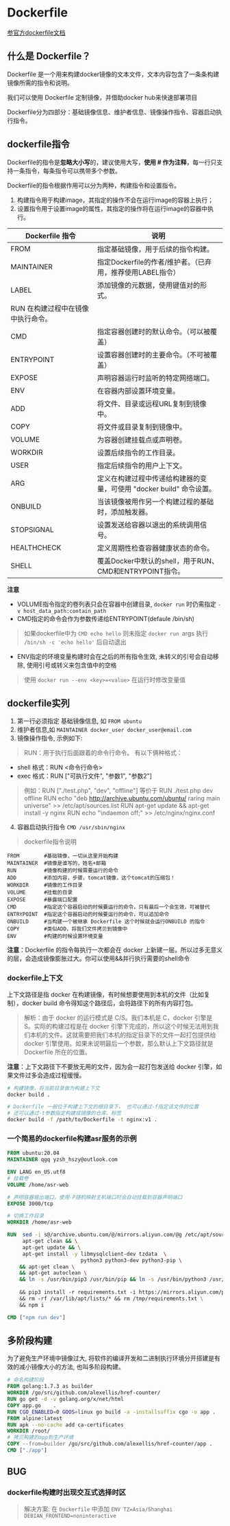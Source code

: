 # Dockerfile

[参官方dockerfile文档](https://docs.docker.com/reference/dockerfile/)

## 什么是 Dockerfile？
Dockerfile 是一个用来构建docker镜像的文本文件，文本内容包含了一条条构建镜像所需的指令和说明。

我们可以使用 Dockerfile 定制镜像，并借助docker hub来快速部署项目

Dockerfile分为四部分：基础镜像信息、维护者信息、镜像操作指令、容器启动执行指令。

## dockerfile指令
Dockerfile的指令是**忽略大小写**的，建议使用大写，**使用 # 作为注释**，每一行只支持一条指令，每条指令可以携带多个参数。

Dockerfile的指令根据作用可以分为两种，构建指令和设置指令。

1. 构建指令用于构建image，其指定的操作不会在运行image的容器上执行；
2. 设置指令用于设置image的属性，其指定的操作将在运行image的容器中执行。


|Dockerfile 指令	|   说明    |
|-------------------|-------------------|
|FROM	            |指定基础镜像，用于后续的指令构建。|
|MAINTAINER	        |指定Dockerfile的作者/维护者。（已弃用，推荐使用LABEL指令）|
|LABEL	            |添加镜像的元数据，使用键值对的形式。|
RUN	在构建过程中在镜像中执行命令。|
|CMD                |指定容器创建时的默认命令。（可以被覆盖）|
|ENTRYPOINT	        |设置容器创建时的主要命令。（不可被覆盖）|
|EXPOSE	            |声明容器运行时监听的特定网络端口。|
|ENV	            |在容器内部设置环境变量。|
|ADD	            |将文件、目录或远程URL复制到镜像中。|
|COPY	            |将文件或目录复制到镜像中。|
|VOLUME	           |为容器创建挂载点或声明卷。|
|WORKDIR	        |设置后续指令的工作目录。|
|USER	            |指定后续指令的用户上下文。|
|ARG	            |定义在构建过程中传递给构建器的变量，可使用 "docker build" 命令设置。|
|ONBUILD	        |当该镜像被用作另一个构建过程的基础时，添加触发器。|
|STOPSIGNAL	        |设置发送给容器以退出的系统调用信号。|
|HEALTHCHECK	    |定义周期性检查容器健康状态的命令。|
|SHELL	            |覆盖Docker中默认的shell，用于RUN、CMD和ENTRYPOINT指令。|

**注意**
- VOLUME指令指定的卷列表只会在容器中创建目录, `docker run` 时仍需指定 `-v host_data_path:contain_path`
- CMD指定的命令会作为参数传递给ENTRYPOINT(defaule /bin/sh)
> 如果dockerfile中为 `CMD echo hello` 则未指定 `docker run `args 执行 `/bin/sh -c 'echo hello'` 后自动退出
- ENV指定的环境变量构建时会在之后的所有指令生效, 未转义的引号会自动移除, 使用引号或转义来包含值中的空格
> 使用 `docker run --env <key>=<value>` 在运行时修改变量值

## dockerfile实列

1. 第一行必须指定 基础镜像信息, 如 `FROM ubuntu`
2. 维护者信息,如 `MAINTAINER docker_user docker_user@email.com`
3. 镜像操作指令, 示例如下:
> RUN：用于执行后面跟着的命令行命令。 有以下俩种格式：
- shell 格式：RUN <命令行命令>
- exec 格式：RUN ["可执行文件", "参数1", "参数2"]

> 例如：RUN ["./test.php", "dev", "offline"] 等价于 RUN ./test.php dev offline
RUN echo "deb http://archive.ubuntu.com/ubuntu/ raring main universe" >> /etc/apt/sources.list
RUN apt-get update && apt-get install -y nginx
RUN echo "\ndaemon off;" >> /etc/nginx/nginx.conf
4. 容器启动执行指令 `CMD /usr/sbin/nginx`

> dockerfile指令说明
```
FROM		#基础镜像，一切从这里开始构建
MAINTAINER	#镜像是谁写的，姓名+邮箱
RUN			#镜像构建的时候需要运行的命令
ADD			#添加内容，步骤，tomcat镜像，这个tomcat的压缩包！
WORKDIR		#镜像的工作目录	
VOLUME		#挂载的目录
EXPOSE		#暴露端口配置
CMD			#指定这个容器启动的时候要运行的命令，只有最后一个会生效，可被替代
ENTRYPOINT	#指定这个容器启动的时候要运行的命令，可以追加命令
ONBUILD		#当构建一个被继承 Dockerfile 这个时候就会运行ONBUILD 的指令
COPY 		#类似ADD，将我们文件拷贝到镜像中
ENV			#构建的时候设置环境变量
```

**注意**：Dockerfile 的指令每执行一次都会在 docker 上新建一层。所以过多无意义的层，会造成镜像膨胀过大。你可以使用&&并行执行需要的shell命令

### dockerfile上下文

上下文路径是指 docker 在构建镜像，有时候想要使用到本机的文件（比如复制），docker build 命令得知这个路径后，会将路径下的所有内容打包。

> 解析：由于 docker 的运行模式是 C/S。我们本机是 C，docker 引擎是 S。实际的构建过程是在 docker 引擎下完成的，所以这个时候无法用到我们本机的文件。这就需要把我们本机的指定目录下的文件一起打包提供给 docker 引擎使用。如果未说明最后一个参数，那么默认上下文路径就是 Dockerfile 所在的位置。

**注意**：上下文路径下不要放无用的文件，因为会一起打包发送给 docker 引擎，如果文件过多会造成过程缓慢。

```sh
# 构建镜像，将当前目录做为构建上下文
docker build .

# Dockerfile 一般位于构建上下文的根目录下， 也可以通过-f指定该文件的位置
# 还可以通过-t参数指定构建成镜像的仓库、标签
docker build -f /path/to/Dockerfile -t nginx:v1 .
```

### 一个简易的dockerfile构建asr服务的示例

```dockerfile
FROM ubuntu:20.04
MAINTAINER qgq yzsh_hszy@outlook.com

ENV LANG en_US.utf8
# 挂载卷
VOLUME /home/asr-web

# 声明容器输出端口，使用-P随机映射主机端口时会自动挂载到容器声明端口
EXPOSE 3000/tcp

# 切换工作目录
WORKDIR /home/asr-web

RUN  sed -i s@/archive.ubuntu.com/@/mirrors.aliyun.com/@g /etc/apt/sources.list && \
     apt-get clean && \
     apt-get update && \
     apt-get install -y libmysqlclient-dev tzdata  \
                        python3 python3-dev python3-pip \
    && apt-get clean \
    && apt-get autoclean \
	&& ln -s /usr/bin/pip3 /usr/bin/pip && ln -s /usr/bin/python3 /usr/bin/python \
	
	&& pip3 install -r requirements.txt -i https://mirrors.aliyun.com/pypi/simple  \
	&& rm -rf /var/lib/apt/lists/* && rm /tmp/requirements.txt \
    && npm i

CMD ["npm run dev"]
```

## 多阶段构建

为了避免生产环境中镜像过大, 将软件的编译开发和二进制执行环境分开搭建是有效的减小镜像大小的方法, 也叫多阶段构建。

```Dockerfile
# 命名构建阶段
FROM golang:1.7.3 as builder
WORKDIR /go/src/github.com/alexellis/href-counter/
RUN go get -d -v golang.org/x/net/html
COPY app.go    .
RUN CGO_ENABLED=0 GOOS=linux go build -a -installsuffix cgo -o app .
FROM alpine:latest
RUN apk --no-cache add ca-certificates
WORKDIR /root/
# 拷贝构建的app到生产环境
COPY --from=builder /go/src/github.com/alexellis/href-counter/app .
CMD ["./app"]
```

## BUG

### dockerfile构建时出现交互式选择时区

> 解决方案: 在 `Dockerfile` 中添加 `ENV TZ=Asia/Shanghai DEBIAN_FRONTEND=noninteractive`